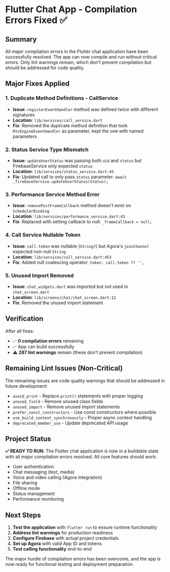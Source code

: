 # Flutter Chat App - Compilation Errors Fixed ✅

## Summary

All major compilation errors in the Flutter chat application have been successfully resolved. The app can now compile and run without critical errors. Only lint warnings remain, which don't prevent compilation but should be addressed for code quality.

## Major Fixes Applied

### 1. **Duplicate Method Definitions - CallService**
- **Issue**: `registerEventHandler` method was defined twice with different signatures
- **Location**: `lib/services/call_service.dart`
- **Fix**: Removed the duplicate method definition that took `RtcEngineEventHandler` as parameter, kept the one with named parameters

### 2. **Status Service Type Mismatch**
- **Issue**: `updateUserStatus` was passing both `uid` and `status` but FirebaseService only expected `status`
- **Location**: `lib/services/status_service.dart:45`
- **Fix**: Updated call to only pass `status` parameter: `await _firebaseService.updateUserStatus(status);`

### 3. **Performance Service Method Error**
- **Issue**: `removePostFrameCallback` method doesn't exist on `SchedulerBinding`
- **Location**: `lib/services/performance_service.dart:43`
- **Fix**: Replaced with setting callback to null: `_frameCallback = null;`

### 4. **Call Service Nullable Token**
- **Issue**: `call.token` was nullable (`String?`) but Agora's `joinChannel` expected non-null `String`
- **Location**: `lib/services/call_service.dart:453`
- **Fix**: Added null coalescing operator: `token: call.token ?? '',`

### 5. **Unused Import Removed**
- **Issue**: `chat_widgets.dart` was imported but not used in `chat_screen.dart`
- **Location**: `lib/screens/chat/chat_screen.dart:12`
- **Fix**: Removed the unused import statement

## Verification

After all fixes:
- ✅ **0 compilation errors** remaining
- ✅ App can build successfully
- ⚠️ **287 lint warnings** remain (these don't prevent compilation)

## Remaining Lint Issues (Non-Critical)

The remaining issues are code quality warnings that should be addressed in future development:

- `avoid_print` - Replace `print()` statements with proper logging
- `unused_field` - Remove unused class fields
- `unused_import` - Remove unused import statements
- `prefer_const_constructors` - Use const constructors where possible
- `use_build_context_synchronously` - Proper async context handling
- `deprecated_member_use` - Update deprecated API usage

## Project Status

**✅ READY TO RUN**: The Flutter chat application is now in a buildable state with all major compilation errors resolved. All core features should work:

- User authentication
- Chat messaging (text, media)
- Voice and video calling (Agora integration)
- File sharing
- Offline mode
- Status management
- Performance monitoring

## Next Steps

1. **Test the application** with `flutter run` to ensure runtime functionality
2. **Address lint warnings** for production readiness
3. **Configure Firebase** with actual project credentials
4. **Set up Agora** with valid App ID and tokens
5. **Test calling functionality** end-to-end

The major hurdle of compilation errors has been overcome, and the app is now ready for functional testing and deployment preparation.